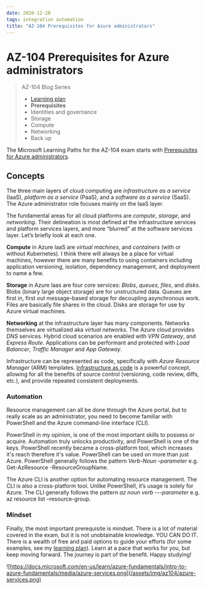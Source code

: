 ```yaml
---
date: 2020-12-28
tags: integration automation
title: "AZ-104 Prerequisites for Azure administrators"
---
```

# AZ-104 Prerequisites for Azure administrators

> AZ-104 Blog Series
>
> - [Learning plan](/2020/12/az104-learning-plan)
> - **Prerequisites**
> - Identities and governance
> - Storage
> - Compute
> - Networking
> - Back up

The Microsoft Learning Paths for the AZ-104 exam starts with [Prerequisites for Azure administrators](https://docs.microsoft.com/en-us/learn/paths/az-104-administrator-prerequisites/).

## Concepts

The three main layers of cloud computing are *infrastructure as a service* (IaaS), *platform as a service* (PaaS), and a *software as a service* (SaaS). The Azure administrator role focuses mainly on the IaaS layer.

The fundamental areas for all cloud platforms are *compute*, *storage*, and *networking*. Their delineation is most defined at the infrastructure services and platform services layers, and more “blurred” at the software services layer. Let’s briefly look at each one.

**Compute** in Azure IaaS are *virtual machines*, and *containers* (with or without Kubernetes). I think there will always be a place for virtual machines, however there are many benefits to using containers including application versioning, isolation, dependency management, and deployment to name a few.

**Storage** in Azure Iaas are four core services: *Blobs*, *queues*, *files*, and *disks*. Blobs (binary large object storage) are for unstructured data. Queues are first in, first out message-based storage for decoupling asynchronous work. Files are basically file shares in the cloud. Disks are storage for use by Azure virtual machines.

**Networking** at the infrastructure layer has many components. Networks themselves are virtualized aka *virtual networks*. The Azure cloud provides *DNS* services. Hybrid cloud scenarios are enabled with *VPN Gateway*, and *Express Route*. Applications can be performant and protected with *Load Balancer*, *Traffic Manager* and *App Gateway*.

Infrastructure can be represented as code, specifically with *Azure Resource Manager* (ARM) templates. [Infrastructure as code](https://en.wikipedia.org/wiki/Infrastructure_as_code) is a powerful concept, allowing for all the benefits of source control (versioning, code review, diffs, etc.), and provide repeated consistent deployments.

### Automation

Resource management can all be done through the Azure portal, but to really scale as an administrator, you need to become familiar with PowerShell and the Azure command-line interface (CLI).

PowerShell in my opinion, is one of the most important skills to possess or acquire. Automation truly unlocks productivity, and PowerShell is one of the keys. PowerShell recently became a cross-platform tool, which increases it's reach therefore it's value. PowerShell can be used on more than just Azure. PowerShell generally follows the pattern *Verb-Noun –parameter* e.g. Get-AzResource -ResourceGroupName.

The Azure CLI is another option for automating resource management. The CLI is also a cross-platform tool. Unlike PowerShell, it’s usage is solely for Azure. The CLI generally follows the pattern *az noun verb ---parameter* e.g. az resource list –resource-group.

### Mindset

Finally, the most important prerequisite is mindset. There is a lot of material covered in the exam, but it is not unobtainable knowledge. YOU CAN DO IT. There is a wealth of free and paid options to guide your efforts (for some examples, see my [learning plan](/2020/12/az104-learning-plan)). Learn at a pace that works for you, but keep moving forward. The journey is part of the benefit. Happy studying!

![https://docs.microsoft.com/en-us/learn/azure-fundamentals/intro-to-azure-fundamentals/media/azure-services.png](/assets/img/az104/azure-services.png)
